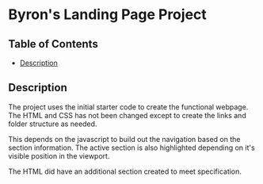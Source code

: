 # Byron's Landing Page Project

## Table of Contents

* [Description](#Description)

## Description

The project uses the initial starter code to create the functional webpage. The
HTML and CSS has not been changed except to create the links and folder
structure as needed.

This depends on the javascript to build out the navigation based on the section
information. The active section is also highlighted depending on it's visible
position in the viewport.

The HTML did have an additional section created to meet specification.
